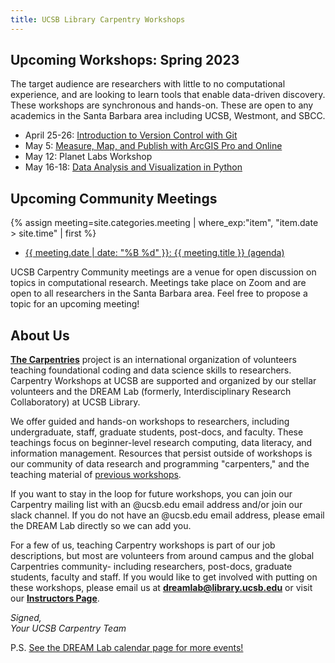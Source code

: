 ```yaml
---
title: UCSB Library Carpentry Workshops
---
```

## Upcoming Workshops: Spring 2023

The target audience are researchers with little to no computational experience, and are looking to learn tools that enable data-driven discovery. These workshops are synchronous and hands-on. These are open to any academics in the Santa Barbara area including UCSB, Westmont, and SBCC.

- April 25-26: [Introduction to Version Control with Git](https://ucsbcarpentry.github.io/2023-04-25-ucsb-git/)
- May 5: [Measure, Map, and Publish with ArcGIS Pro and Online](https://ucsbcarpentry.github.io/2023-MEDS-GIS/)
- May 12: Planet Labs Workshop
- May 16-18: [Data Analysis and Visualization in Python](https://ucsbcarpentry.github.io/2023-05-16-ucsb-python/)

## Upcoming Community Meetings

{% assign meeting=site.categories.meeting |  where_exp:"item", "item.date > site.time" | first %}
<ul>
<li><a href="{{meeting.url}}"> {{  meeting.date | date: "%B %d" }}: {{ meeting.title }} (agenda) </a></li>
</ul>

UCSB Carpentry Community meetings are a venue for open discussion on topics in computational research. Meetings take place on Zoom and are open to all researchers in the Santa Barbara area. Feel free to propose a topic for an upcoming meeting!

## About Us
**[The Carpentries](https://carpentries.org/)** project is an international organization of volunteers teaching foundational coding and data science skills to researchers. 
Carpentry Workshops at UCSB are supported and organized by our stellar volunteers and the DREAM Lab (formerly, Interdisciplinary Research Collaboratory) at UCSB Library.

We offer guided and hands-on workshops to researchers, including undergraduate, staff, graduate students, post-docs, and faculty. 
These teachings focus on beginner-level research computing, data literacy, and information management. 
Resources that persist outside of workshops is our community of data research and programming "carpenters," and the teaching material of [previous workshops](https://ucsbcarpentry.github.io/past-workshops).

If you want to stay in the loop for future workshops, you can join our Carpentry mailing list with an @ucsb.edu email address and/or join our slack channel. 
If you do not have an @ucsb.edu email address, please email the DREAM Lab directly so we can add you.

For a few of us, teaching Carpentry workshops is part of our job descriptions, but most are volunteers from around campus and the global Carpentries community- including researchers, post-docs, graduate students, faculty and staff. 
If you would like to get involved with putting on these workshops, please email us at **dreamlab@library.ucsb.edu** or visit our **[Instructors Page](https://ucsbcarpentry.github.io/community/instructors)**.

*Signed,*
<br>
*Your UCSB Carpentry Team*

P.S. [See the DREAM Lab calendar page for more events!](https://www.library.ucsb.edu/events-exhibitions?location=All&series=1218)

